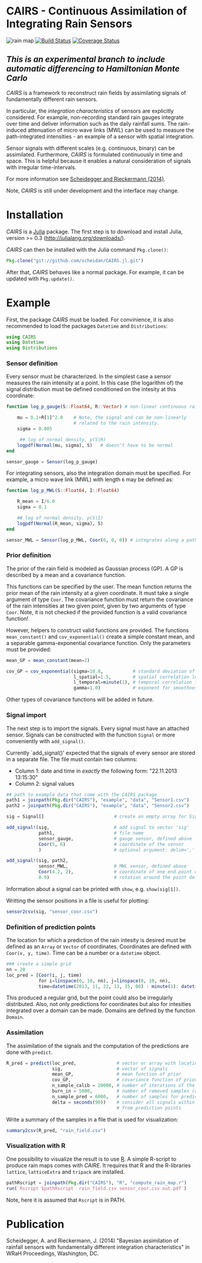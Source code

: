 # CAIRS - Continuous Assimilation of Integrating Rain Sensors


![rain map](https://raw.github.com/scheidan/CAIRS/master/Images%20for%20Readme/Header.png)
[![Build Status](https://travis-ci.org/scheidan/CAIRS.jl.svg?branch=HMC)](https://travis-ci.org/scheidan/CAIRS.jl)
[![Coverage Status](https://img.shields.io/coveralls/scheidan/CAIRS.jl.svg)](https://coveralls.io/r/scheidan/CAIRS.jl?branch=HMC)


## *This is an experimental branch to include automatic differencing to Hamiltonian Monte Carlo*


_CAIRS_ is a framework to reconstruct rain fields by assimilating
signals of fundamentally different rain sensors.

In particular, the *integration characteristics* of sensors are
explicitly considered.  For example, non-recording standard rain gauges
integrate over time and deliver information such as the daily rainfall
sums. The rain-induced attenuation of micro wave links (MWL) can be
used to measure the path-integrated intensities - an example of a sensor with
spatial integration.

Sensor signals with different scales (e.g. continuous, binary) can be
assimilated. Furthermore, _CAIRS_ is formulated continuously in time
and space. This is helpful because it enables a natural consideration
of signals with irregular time-intervals.

For more information see [Scheidegger and Rieckermann (2014)](#publication).

Note, _CAIRS_ is still under development and the interface may change.



# Installation

_CAIRS_ is a [Julia](http://julialang.org/) package. The first step is to download and install
Julia, version >= 0.3 (http://julialang.org/downloads/).

_CAIRS_ can then be installed with the Julia command `Pkg.clone()`:

```Julia
Pkg.clone("git://github.com/scheidan/CAIRS.jl.git")
```

After that, _CAIRS_ behaves like a normal package. For example, it can
be updated with `Pkg.update()`.


# Example

First, the package _CAIRS_ must be loaded. For convinience, it is also
recommended to load the packages `Datetime` and `Distributions`:

```Julia
using CAIRS
using Datetime
using Distributions
```


### Sensor definition

Every sensor must be characterized. In the simplest case a sensor measures
the rain intensity at a point. In this case (the logarithm of) the signal
distribution must be defined conditioned on the intesity at this coordinate:

```Julia
function log_p_gauge(S::Float64, R::Vector) # non-linear continuous rain gauge

    mu = 0.1+R[1]^2.0    # Note, the signal and can be non-linearly
                         # related to the rain intensity.
    sigma = 0.005

     ## log of normal density, p(S|R)
    logpdf(Normal(mu, sigma), S)   # doesn't have to be normal
end

sensor_gauge = Sensor(log_p_gauge)
```

For integrating sensors, also the integration domain must be
specified. For example, a micro wave link (MWL) with length `6` may be
defined as:

```julia
function log_p_MWL(S::Float64, I::Float64)

    R_mean = I/6.0
    sigma = 0.1

    ## log of normal density, p(S|I)
    logpdf(Normal(R_mean, sigma), S)
end

sensor_MWL = Sensor(log_p_MWL, Coor(6, 0, 0)) # integrates along a path of length 6
```

### Prior definition

The prior of the rain field is modeled as Gaussian process (GP). A GP
is described by a mean and a covariance function.

This functions can be specified by the user. The mean function returns
the prior mean of the rain intensity at a given coordinate. It must
take a single argument of type `Coor`. The covariance function must
return the covariance of the rain intensities at two given point, given
by two arguments of type `Coor`. Note, it is not checked if the
provided function is a valid covariance function!

However, helpers to construct valid functions are provided. The functions
`mean_constant()` and `cov_exponential()` create a simple constant
mean, and a separable gamma-exponential covariance function. Only the
parameters must be provided:

```Julia
mean_GP = mean_constant(mean=2)

cov_GP = cov_exponential(sigma=10.0,           # standard deviation of GP
                         l_spatial=1.5,        # spatial correlation length
                         l_temporal=minute(1), # temporal correlation length
                         gamma=1.0)            # exponent for smoothness in [0, 2]
```
Other types of covariance functions will be added in future.

### Signal import

The next step is to import the signals. Every signal must have an
attached sensor. Signals can be constructed with the function
`Signal` or more conveniently with `add_signal()`.

Currently `add_signal()' expected that the signals of every sensor are
stored in a separate file. The file must contain two columns:
- Column 1: date and time in *exactly* the following form: "22.11.2013 13:15:30"
- Column 2: signal values

```julia
## path to example data that come with the CAIRS package
path1 = joinpath(Pkg.dir("CAIRS"), "example", "data", "Sensor1.csv")
path2 = joinpath(Pkg.dir("CAIRS"), "example", "data", "Sensor2.csv")

sig = Signal[]                          # create an empty array for Signals

add_signal!(sig,                        # add signal to vector 'sig'
            path1,                      # file name
            sensor_gauge,               # gauge sensor, defined above
            Coor(5, 6)                  # coordinate of the sensor
            )                           # optional argument: delim=','

add_signal!(sig, path2,
            sensor_MWL,                 # MWL sensor, defined above
            Coor(4.2, 2),               # coordinate of one end point of the sensor
            0.9)                        # rotation around the point defined above in [rad]
```

Information about a signal can be printed with `show`, e.g. `show(sig[1])`.

Writting the sensor positions in a file is useful for plotting:
```Julia
sensor2csv(sig, "sensor_coor.csv")
```

### Definition of prediction points

The location for which a prediction of the rain intesity is desired must be
defined as an `Array` or `Vector` of coordinates. Coordinates are
defined with `Coor(x, y, time)`. Time can be a number or a `datetime`
object.
```Julia
### create a simple grid
nn = 20
loc_pred = [Coor(i, j, time)
            for i=linspace(0, 10, nn), j=linspace(0, 10, nn),
            time=datetime(2013, 11, 22, 13, 15, 00) : minute(1): datetime(2013, 11, 22, 13, 20, 00) ]
```
This produced a regular grid, but the point could also be irregularly distributed. Also, not only predictions for coordinates but also for intesities integrated over a domain can be made. Domains are defined by the function `Domain`.

### Assimilation
The assimilation of the signals and the computation of the predictions are done with `predict`.
```Julia
R_pred = predict(loc_pred,               # vector or array with locations for predictions
                 sig,                    # vector of signals
                 mean_GP,                # mean function of prior
                 cov_GP,                 # covariance function of prior
                 n_sample_calib = 20000, # number of iterations of the Gibbs sampler
                 burn_in = 5000,         # number of removed samples (and length of adaptation)
                 n_sample_pred = 6000,   # number of samples for predictions
                 delta = seconds(90))    # consider all signals within time 'delta'
                                         # from prediction points
```

Write a summary of the samples in a file that is used for visualization:
```julia
summary2csv(R_pred, "rain_field.csv")
```

### Visualization with R
One possibility to visualize the result is to use [R](http://www.r-project.org/). A simple
R-script to produce rain maps comes with _CAIRE_. It requires that R and
the R-libraries `lattice`, `latticeExtra` and `tripack` are installed.
```Julia
pathRscript = joinpath(Pkg.dir("CAIRS"), "R", "compute_rain_map.r")
run(`Rscript $pathRscript  rain_field.csv sensor_coor.csv out.pdf`)
```
Note, here it is assumed that `Rscript` is in PATH.



# Publication
<a name="Publication"></a>

Scheidegger, A. and Rieckermann, J. (2014) "Bayesian assimilation of
rainfall sensors with fundamentally different integration
characteristics" in WRaH Proceedings, Washington, DC.
